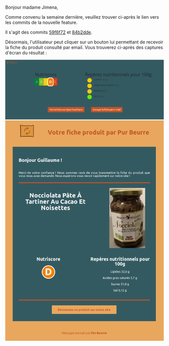Bonjour madame Jimena,

Comme convenu la semaine dernière, veuillez trouver ci-après le lien vers les commits de la nouvelle feature.

Il s'agit des commits [59f6f72](https://github.com/GuillaumeOj/P11-AddAFeature/commit/59f6f7260932de94e0e64134d44642133977241b) et [84b2dde](https://github.com/GuillaumeOj/P11-AddAFeature/commit/84b2dde8f1f6dceb9cbc62b7005de7795fd00cc7).

Désormais, l'utilisateur peut cliquer sur un bouton lui permettant de recevoir la fiche du produit consulté par email.
Vous trouverez ci-aprés des captures d'écran du résultat :

![Fiche produit](./P11_04_Emails_capture_interface_fiche_produit.png)
![Email produit](./P11_05_Emails_exemple_fiche_produit_email.png)
